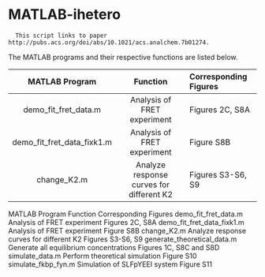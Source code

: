 # MATLAB-ihetero

      This script links to paper http://pubs.acs.org/doi/abs/10.1021/acs.analchem.7b01274. 

The MATLAB programs and their respective functions are listed below.

| MATLAB Program | Function  | Corresponding Figures |
| :----------------------: |:---------------------------:| :-------------|
| demo_fit_fret_data.m| Analysis of FRET experiment | Figures 2C, S8A |
| demo_fit_fret_data_fixk1.m  | Analysis of FRET experiment | Figure S8B |
|change_K2.m| Analyze response curves for different K2| Figures S3-S6, S9|


MATLAB Program              Function                                  Corresponding Figures
demo_fit_fret_data.m        Analysis of FRET experiment               Figures 2C, S8A
demo_fit_fret_data_fixk1.m  Analysis of FRET experiment               Figure S8B
change_K2.m                 Analyze response curves for different K2  Figures S3-S6, S9
generate_theoretical_data.m Generate all equilibrium concentrations   Figures 1C, S8C and S8D
simulate_data.m             Perform theoretical simulation            Figure S10
simulate_fkbp_fyn.m         Simulation of SLFpYEEI system             Figure S11

